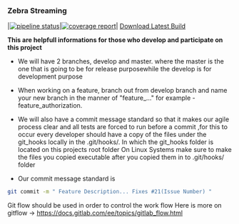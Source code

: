 ### Zebra Streaming 
|[![pipeline status](https://gitlab.com/2ftimeplc/2fflutter/streaming_mobile/badges/master/pipeline.svg)](https://gitlab.com/2ftimeplc/2fflutter/streaming_mobile/-/commits/master)|[![coverage report](https://gitlab.com/2ftimeplc/2fflutter/streaming_mobile/badges/master/coverage.svg)](https://gitlab.com/2ftimeplc/2fflutter/streaming_mobile/-/commits/master)|
[Download Latest Build](https://gitlab.com/<namespace>/<project>/-/jobs/artifacts/<ref>/download?job=<job_name>)



**This are helpfull informations for those who develop and participate on this 
project**

- We will have 2 branches, develop and master. where the master is the one that is going to be for release purposewhile the develop is for development purpose 
- When working on a feature, branch out from develop branch and name your new branch in the manner of "feature_..." 
for example - feature_authorization.

- We will also have a commit message standard so that it makes our agile 
process clear and all tests are forced to run before a commit ,for this to occur every developer should 
have a copy of the files under the git_hooks locally in the .git/hooks/.
In which the git_hooks folder is located on this projects root folder
On Linux Systems make sure to make the files you copied executable after you copied them in to .git/hooks/ folder 

- Our commit message standard is 

```bash
git commit -m " Feature Description... Fixes #21(Issue Number) "
```

Git flow should be used in order to control the work flow
Here is more on gitflow ->
https://docs.gitlab.com/ee/topics/gitlab_flow.html

